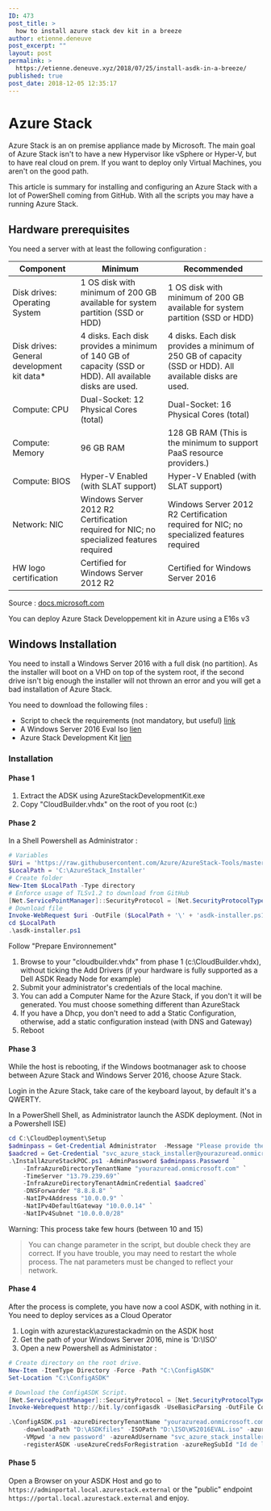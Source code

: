 ```yaml
---
ID: 473
post_title: >
  how to install azure stack dev kit in a breeze
author: etienne.deneuve
post_excerpt: ""
layout: post
permalink: >
  https://etienne.deneuve.xyz/2018/07/25/install-asdk-in-a-breeze/
published: true
post_date: 2018-12-05 12:35:17
---
```

# Azure Stack

Azure Stack is an on premise appliance made by Microsoft. The main goal of Azure Stack isn't to have a new Hypervisor like vSphere or Hyper-V, but to have real cloud on prem. If you want to deploy only Virtual Machines, you aren't on the good path.

This article is summary for installing and configuring an Azure Stack with a lot of PowerShell coming from GitHub. With all the scripts you may have a running Azure Stack.

## Hardware prerequisites

You need a server with at least the following configuration :

| Component                                           | Minimum                                                                                        | Recommended                                                                                             |
| --------------------------------------------------- | ---------------------------------------------------------------------------------------------- | ------------------------------------------------------------------------------------------------------- |
| Disk drives: Operating System                       | 1 OS disk with minimum of 200 GB available for system partition (SSD or HDD)                   | 1 OS disk with minimum of 200 GB available for system partition (SSD or HDD)                            |
| Disk drives: General development kit data* |	4 disks.  Each disk provides a minimum of 140 GB of capacity (SSD or HDD). All available disks are used. | 4 disks. Each disk provides a minimum of 250 GB of capacity (SSD or HDD). All available disks are used. |
| Compute: CPU                                        | Dual-Socket: 12 Physical Cores (total)                                                         | Dual-Socket: 16 Physical Cores (total)                                                                  |
| Compute: Memory                                     | 96 GB RAM                                                                                      | 128 GB RAM (This is the minimum to support PaaS resource providers.)                                    |
| Compute: BIOS                                       | Hyper-V Enabled (with SLAT support)                                                            | Hyper-V Enabled (with SLAT support)                                                                     |
| Network: NIC                                        | Windows Server 2012 R2 Certification required for NIC; no specialized features required        | Windows Server 2012 R2 Certification required for NIC; no specialized features required                 |
| HW logo certification                               | Certified for Windows Server 2012 R2                                                           | Certified for Windows Server 2016                                                                       |

Source : [docs.microsoft.com](https://docs.microsoft.com/en-us/azure/azure-stack/asdk/asdk-deploy-considerations#hardware)

You can deploy Azure Stack Developpement kit in Azure using a E16s v3

## Windows Installation

You need to install a Windows Server 2016 with a full disk (no partition). As the installer will boot on a VHD on top of the system root, if the second drive isn't big enough the installer will not thrown an error and you will get a bad installation of Azure Stack.

You need to download the following files :

- Script to check the requirements (not mandatory, but useful) [link](https://gallery.technet.microsoft.com/Deployment-Checker-for-50e0f51b)
- A Windows Server 2016 Eval Iso [lien](https://www.microsoft.com/en-us/evalcenter/evaluate-windows-server-2016)
- Azure Stack Development Kit [lien](https://azure.microsoft.com/fr-fr/overview/azure-stack/development-kit/?v=try)

### Installation

#### Phase 1

1. Extract the ADSK using AzureStackDevelopmentKit.exe
1. Copy "CloudBuilder.vhdx" on the root of you root (c:)

#### Phase 2

In a Shell Powershell as Administrator :

```powershell
# Variables
$Uri = 'https://raw.githubusercontent.com/Azure/AzureStack-Tools/master/Deployment/asdk-installer.ps1'
$LocalPath = 'C:\AzureStack_Installer'
# Create folder
New-Item $LocalPath -Type directory
# Enforce usage of TLSv1.2 to download from GitHub
[Net.ServicePointManager]::SecurityProtocol = [Net.SecurityProtocolType]::Tls12
# Download file
Invoke-WebRequest $uri -OutFile ($LocalPath + '\' + 'asdk-installer.ps1')
cd $LocalPath
.\asdk-installer.ps1
```

Follow "Prepare Environnement" 

1. Browse to your "cloudbuilder.vhdx" from phase 1 (c:\CloudBuilder.vhdx), without ticking the Add Drivers (if your hardware is fully supported as a Dell ASDK Ready Node for example)
1. Submit your administrator's credentials of the local machine.
1. You can add a Computer Name for the Azure Stack, if you don't it will be generated. You must choose something different than AzureStack
1. If you have a Dhcp, you don't need to add a Static Configuration, otherwise, add a static configuration instead (with DNS and Gateway)
1. Reboot

#### Phase 3

While the host is rebooting, if the Windows bootmanager ask to choose between Azure Stack and Windows Server 2016, choose Azure Stack.

Login in the Azure Stack, take care of the keyboard layout, by default it's a QWERTY.

In a PowerShell Shell, as Administrator launch the ASDK deployment. (Not in a Powershell ISE)

```Powershell
cd C:\CloudDeployment\Setup     
$adminpass = Get-Credential Administrator  -Message "Please provide the password for Local Administrator"
$aadcred = Get-Credential "svc_azure_stack_installer@yourazuread.onmicrosoft.com" -Message "Please provide the password for Azure AD"
.\InstallAzureStackPOC.ps1 -AdminPassword $adminpass.Password `
    -InfraAzureDirectoryTenantName "yourazuread.onmicrosoft.com" `
    -TimeServer "13.79.239.69"`
    -InfraAzureDirectoryTenantAdminCredential $aadcred`
    -DNSForwarder "8.8.8.8" `
    -NatIPv4Address "10.0.0.9" `
    -NatIPv4DefaultGateway "10.0.0.14" `
    -NatIPv4Subnet "10.0.0.0/28"
```

Warning: This process take few hours (between 10 and 15)

> You can change parameter in the script, but double check they are correct. If you have trouble, you may need to restart the whole process.
> The nat parameters must be changed to reflect your network.

#### Phase 4

After the process is complete, you have now a cool ASDK, with nothing in it. You need to deploy services as a Cloud Operator

1. Login with azurestack\azurestackadmin on the ASDK host
1. Get the path of your Windows Server 2016, mine is 'D:\ISO'
1. Open a new Powershell as Administator :

```Powershell
# Create directory on the root drive.
New-Item -ItemType Directory -Force -Path "C:\ConfigASDK"
Set-Location "C:\ConfigASDK"

# Download the ConfigASDK Script.
[Net.ServicePointManager]::SecurityProtocol = [Net.SecurityProtocolType]::Tls12
Invoke-Webrequest http://bit.ly/configasdk -UseBasicParsing -OutFile ConfigASDK.ps1

.\ConfigASDK.ps1 -azureDirectoryTenantName "yourazuread.onmicrosoft.com" -authenticationType AzureAD `
    -downloadPath "D:\ASDKfiles" -ISOPath "D:\ISO\WS2016EVAL.iso" -azureStackAdminPwd 'Azure Stack Administrator password' `
    -VMpwd 'a new password' -azureAdUsername "svc_azure_stack_installer@yourazuread.onmicrosoft.com" -azureAdPwd 'Azure Ad password' `
    -registerASDK -useAzureCredsForRegistration -azureRegSubId "Id de la subscription Azure"
```

#### Phase 5

Open a Browser on your ASDK Host and go to ``https://adminportal.local.azurestack.external`` or the "public" endpoint ``https://portal.local.azurestack.external`` and enjoy.